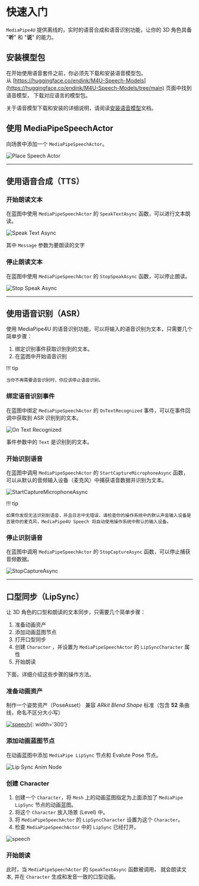# 快速入门

`MediaPipe4U` 提供离线的，实时的语音合成和语音识别功能，让你的 3D 角色具备 "**听**" 和 "**说**" 的能力。

## 安装模型包

在开始使用语音套件之前，你必须先下载和安装语音模型包。   
从 [https://huggingface.co/endink/M4U-Speech-Models](https://huggingface.co/endink/M4U-Speech-Models/tree/main) 页面中找到语音模型， 下载对应语言的模型包。


关于语音模型下载和安装的详细说明，请阅读[安装语音模型](./setup_models.md)文档。   

## 使用 MediaPipeSpeechActor

向场景中添加一个 `MediaPipeSpeechActor`。

![Place Speech Actor](./images/quick_start/place_speech_actor.jpg "Place Speech Actor")

---

## 使用语音合成（TTS）

### 开始朗读文本

在蓝图中使用 `MediaPipeSpeechActor` 的 `SpeakTextAsync` 函数，可以进行文本朗读。

![Speak Text Async](./images/quick_start/bp_speak_text_async.jpg "Speak Text Async")

其中 `Message` 参数为要朗读的文字

### 停止朗读文本


在蓝图中使用 `MediaPipeSpeechActor` 的 `StopSpeakAsync` 函数，可以停止朗读。

![Stop Speak Async](./images/quick_start/bp_stop_speak_async.jpg "Stop Speak Async")

---

## 使用语音识别（ASR）

使用 MediaPipe4U 的语音识别功能，可以将输入的语音识别为文本，只需要几个简单步骤：

1. 绑定识别事件获取识别到的文本。
2. 在蓝图中开始语音识别
   
!!! tip
    
    当你不再需要语音识别时，你应该停止语音识别。

### 绑定语音识别事件

在蓝图中绑定 `MediaPipeSpeechActor` 的 `OnTextRecognized` 事件，可以在事件回调中获取到 ASR 识别到的文本。

![On Text Recognized](./images/quick_start/bp_on_text_recognized.jpg "On Text Recognized")

事件参数中的 `Text` 是识别到的文本。

### 开始识别语音

在蓝图中调用 `MediaPipeSpeechActor` 的 `StartCaptureMicrophoneAsync` 函数，可以从默认的音频输入设备（麦克风）中捕获语音数据并识别为文本。   

![StartCaptureMicrophoneAsync](./images/quick_start/bp_start_capture_mic_async.jpg "StartCaptureMicrophoneAsync")

!!! tip

    如果你发现无法识别到语音，并且日志中无错误，请检查你的操作系统中的默认声音输入设备是否是你的麦克风，MediaPipe4U Speech 将自动使用操作系统中默认的输入设备。

### 停止识别语音

在蓝图中调用 `MediaPipeSpeechActor` 的 `StopCaptureAsync` 函数，可以停止捕获音频数据。   

![StopCaptureAsync](./images/quick_start/bp_stop_capture_async.jpg "StopCaptureAsync")

---

## 口型同步（LipSync）

让 3D 角色的口型和朗读的文本同步，只需要几个简单步骤：

1. 准备动画资产
2. 添加动画蓝图节点
3. 打开口型同步
4. 创建 `Character` ，并设置为 `MediaPipeSpeechActor` 的 `LipSyncCharacter` 属性
5. 开始朗读


下面，详细介绍这些步骤的操作方法。


### 准备动画资产

制作一个姿势资产（PoseAsset） 兼容 *ARkit Blend Shape* 标准（包含 **52** 条曲线，命名不区分大小写）

[![speech](./images/lipsync/pose_asset_arkit.jpg "speech")](./images/lipsync/pose_asset_arkit.jpg){: width='300'}


### 添加动画蓝图节点

在动画蓝图中添加 `MediaPipe LipSync` 节点和 Evalute Pose 节点。

![Lip Sync Anim Node](./images/lipsync/anim_blueprint.jpg "Lip Sync Anim Node")


### 创建 Character

1. 创建一个 `Character`，将 `Mesh` 上的动画蓝图指定为上面添加了 `MediaPipe LipSync` 节点的动画蓝图。   
2. 将这个 `Character` 放入场景 (Level) 中。
3. 将 `MediaPipeSpeechActor` 的 `LipSyncCharacter` 设置为这个 `Character`。
4. 检查 `MediaPipeSpeechActor` 中的 `LipSync` 已经打开。


![speech](./images/lipsync/lip_sync_details.jpg "speech")

### 开始朗读

此时，当 `MediaPipeSpeechActor` 的 `SpeakTextAsync` 函数被调用， 就会朗读文本, 并在 `Character`  生成和发音一致的口型动画。